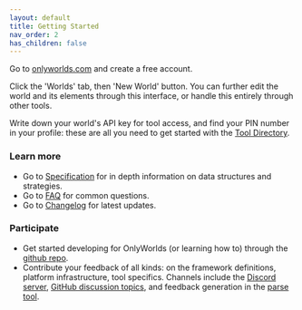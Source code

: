 ```yaml
---
layout: default
title: Getting Started
nav_order: 2
has_children: false
---
```


  
 
Go to [onlyworlds.com](https://www.onlyworlds.com) and create a free account. 

Click the 'Worlds' tab, then 'New World' button. You can further edit the world and its elements through this interface, or handle this entirely through other tools. 

Write down your world's API key for tool access, and find your PIN number in your profile: these are all you need to get started with the [Tool Directory](../tool-directory/).  

### Learn more

* Go to [Specification](../specification/) for in depth information on data structures and strategies. 
* Go to [FAQ](../faq/) for common questions. 
* Go to [Changelog](./changelog/) for latest updates.

### Participate
* Get started developing for OnlyWorlds (or learning how to) through the [github repo](https://github.com/OnlyWorlds/OnlyWorlds).
* Contribute your feedback of all kinds: on the framework definitions, platform infrastructure, tool specifics. Channels include the [Discord server](https://discord.gg/twCjqvVBwb), [GitHub discussion topics](https://github.com/OnlyWorlds/OnlyWorlds/discussions), and feedback generation in the [parse tool](TODO).